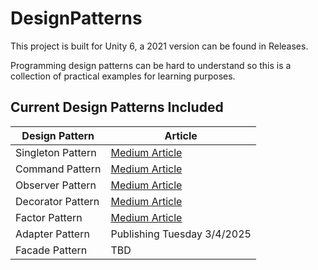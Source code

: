 # DesignPatterns #
This project is built for Unity 6, a 2021 version can be found in Releases.

Programming design patterns can be hard to understand so this is a collection of practical examples for learning purposes.

## Current Design Patterns Included ##
Design Pattern | Article
-----------|-----------
Singleton Pattern | [Medium Article](https://medium.com/@MJQuinn/unity-the-singleton-pattern-1cfdfac7c999)
Command Pattern | [Medium Article](https://medium.com/@MJQuinn/unity-the-command-pattern-f87273ae96d0)
Observer Pattern | [Medium Article](https://medium.com/@MJQuinn/unity-the-observer-pattern-767ac65ed7bb)
Decorator Pattern | [Medium Article](https://medium.com/unity-coder-corner/unity-the-decorator-pattern-a375f6f4d462)
Factor Pattern | [Medium Article](https://medium.com/unity-coder-corner/unity-the-factory-pattern-0af7ffff2eb5)
Adapter Pattern | Publishing Tuesday 3/4/2025
Facade Pattern | TBD
